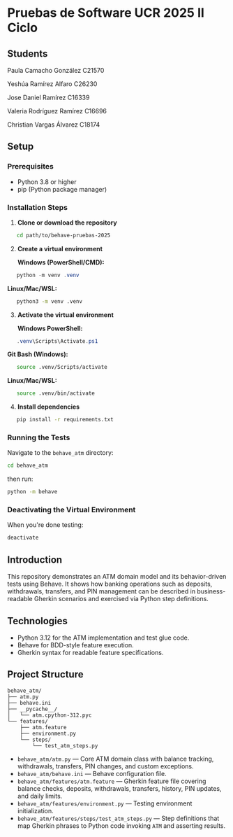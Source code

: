 # Pruebas de Software UCR 2025 II Ciclo

## Students

Paula Camacho González C21570 

Yeshúa Ramírez Alfaro C26230

Jose Daniel Ramírez C16339

Valeria Rodríguez Ramírez C16696

Christian Vargas Álvarez C18174

## Setup

### Prerequisites
- Python 3.8 or higher
- pip (Python package manager)

### Installation Steps

1. **Clone or download the repository**
```bash
   cd path/to/behave-pruebas-2025
```

2. **Create a virtual environment**

   **Windows (PowerShell/CMD):**
```powershell
   python -m venv .venv
```

   **Linux/Mac/WSL:**
```bash
   python3 -m venv .venv
```

3. **Activate the virtual environment**

   **Windows PowerShell:**
```powershell
   .venv\Scripts\Activate.ps1
```

   **Git Bash (Windows):**
```bash
   source .venv/Scripts/activate
```

   **Linux/Mac/WSL:**
```bash
   source .venv/bin/activate
```

4. **Install dependencies**
```bash
   pip install -r requirements.txt
```

### Running the Tests

Navigate to the `behave_atm` directory:
```bash
cd behave_atm
```
then run:
```bash
python -m behave
```

### Deactivating the Virtual Environment

When you're done testing:
```bash
deactivate
```

## Introduction
This repository demonstrates an ATM domain model and its behavior-driven tests using Behave. It shows how banking operations such as deposits, withdrawals, transfers, and PIN management can be described in business-readable Gherkin scenarios and exercised via Python step definitions.

## Technologies
- Python 3.12 for the ATM implementation and test glue code.
- Behave for BDD-style feature execution.
- Gherkin syntax for readable feature specifications.

## Project Structure
```text
behave_atm/
├── atm.py
├── behave.ini
├── __pycache__/
│   └── atm.cpython-312.pyc
└── features/
    ├── atm.feature
    ├── environment.py
    └── steps/
        └── test_atm_steps.py
```
- `behave_atm/atm.py` — Core ATM domain class with balance tracking, withdrawals, transfers, PIN changes, and custom exceptions.
- `behave_atm/behave.ini` — Behave configuration file.
- `behave_atm/features/atm.feature` — Gherkin feature file covering balance checks, deposits, withdrawals, transfers, history, PIN updates, and daily limits.
- `behave_atm/features/environment.py` — Testing environment initialization.
- `behave_atm/features/steps/test_atm_steps.py` — Step definitions that map Gherkin phrases to Python code invoking `ATM` and asserting results.
